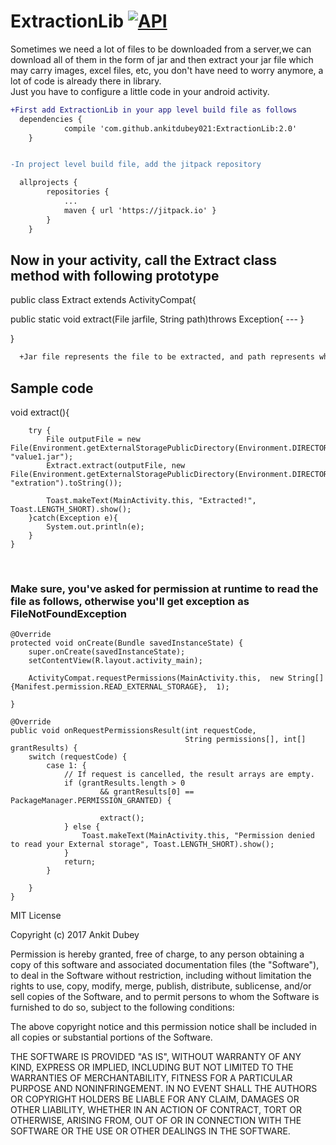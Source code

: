 # ExtractionLib [![API](https://img.shields.io/badge/API-14%2B-brightgreen.svg?style=flat)](https://android-arsenal.com/api?level=14)

Sometimes we need a lot of files to be downloaded from a server,we can download all of them in the form of jar and then extract your jar file which may carry images, excel files, etc, you don't have need to worry anymore, a lot of code is already there in library.
<br>Just you have to configure a little code in your android activity.

```diff
+First add ExtractionLib in your app level build file as follows 
  dependencies {
	        compile 'com.github.ankitdubey021:ExtractionLib:2.0'
	}


-In project level build file, add the jitpack repository

  allprojects {
		repositories {
			...
			maven { url 'https://jitpack.io' }
		}
	}
```

<h2>
Now in your activity, call the Extract class method with following prototype
</h2>

public class Extract extends ActivityCompat{
   
   public static void extract(File jarfile, String path)throws Exception{
     ---
   }
   
}
```diff
  +Jar file represents the file to be extracted, and path represents where to be extracted

```

<h2>Sample code </h2>
    void extract(){
    
        try {
            File outputFile = new File(Environment.getExternalStoragePublicDirectory(Environment.DIRECTORY_DOCUMENTS), "value1.jar");
            Extract.extract(outputFile, new File(Environment.getExternalStoragePublicDirectory(Environment.DIRECTORY_DOCUMENTS), "extration").toString());

            Toast.makeText(MainActivity.this, "Extracted!", Toast.LENGTH_SHORT).show();
        }catch(Exception e){
            System.out.println(e);
        }
    }


<br>
<h3>Make sure, you've asked for permission at runtime to read the file as follows, otherwise you'll get exception as FileNotFoundException</h3>

    @Override
    protected void onCreate(Bundle savedInstanceState) {
        super.onCreate(savedInstanceState);
        setContentView(R.layout.activity_main);

        ActivityCompat.requestPermissions(MainActivity.this,  new String[]{Manifest.permission.READ_EXTERNAL_STORAGE},  1);

    }
    
    @Override
    public void onRequestPermissionsResult(int requestCode,
                                           String permissions[], int[] grantResults) {
        switch (requestCode) {
            case 1: {
                // If request is cancelled, the result arrays are empty.
                if (grantResults.length > 0
                        && grantResults[0] == PackageManager.PERMISSION_GRANTED) {

                        extract();
                } else {
                    Toast.makeText(MainActivity.this, "Permission denied to read your External storage", Toast.LENGTH_SHORT).show();
                }
                return;
            }

        }
    }
    
    
    
MIT License

Copyright (c) 2017 Ankit Dubey

Permission is hereby granted, free of charge, to any person obtaining a copy
of this software and associated documentation files (the "Software"), to deal
in the Software without restriction, including without limitation the rights
to use, copy, modify, merge, publish, distribute, sublicense, and/or sell
copies of the Software, and to permit persons to whom the Software is
furnished to do so, subject to the following conditions:

The above copyright notice and this permission notice shall be included in all
copies or substantial portions of the Software.

THE SOFTWARE IS PROVIDED "AS IS", WITHOUT WARRANTY OF ANY KIND, EXPRESS OR
IMPLIED, INCLUDING BUT NOT LIMITED TO THE WARRANTIES OF MERCHANTABILITY,
FITNESS FOR A PARTICULAR PURPOSE AND NONINFRINGEMENT. IN NO EVENT SHALL THE
AUTHORS OR COPYRIGHT HOLDERS BE LIABLE FOR ANY CLAIM, DAMAGES OR OTHER
LIABILITY, WHETHER IN AN ACTION OF CONTRACT, TORT OR OTHERWISE, ARISING FROM,
OUT OF OR IN CONNECTION WITH THE SOFTWARE OR THE USE OR OTHER DEALINGS IN THE
SOFTWARE.
